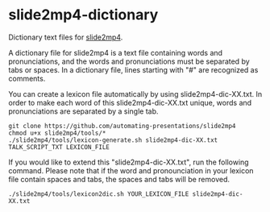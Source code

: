 # slide2mp4-dictionary
Dictionary text files for [slide2mp4](https://github.com/automating-presentations/slide2mp4).  

A dictionary file for slide2mp4 is a text file containing words and pronunciations, and the words and pronunciations must be separated by tabs or spaces. In a dictionary file, lines starting with "#" are recognized as comments.  

You can create a lexicon file automatically by using slide2mp4-dic-XX.txt. In order to make each word of this slide2mp4-dic-XX.txt unique, words and pronunciations are separated by a single tab.

```
git clone https://github.com/automating-presentations/slide2mp4
chmod u+x slide2mp4/tools/*
./slide2mp4/tools/lexicon-generate.sh slide2mp4-dic-XX.txt TALK_SCRIPT_TXT LEXICON_FILE
```

If you would like to extend this "slide2mp4-dic-XX.txt", run the following command. Please note that if the word and pronounciation in your lexicon file contain spaces and tabs, the spaces and tabs will be removed.

```
./slide2mp4/tools/lexicon2dic.sh YOUR_LEXICON_FILE slide2mp4-dic-XX.txt
```
